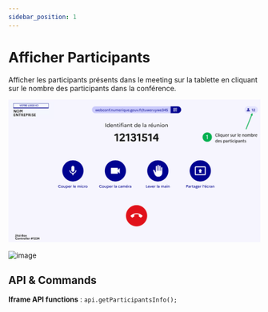 ```yaml
---
sidebar_position: 1
---
```


# Afficher Participants

Afficher les participants présents dans le meeting sur la tablette en cliquant sur le nombre des participants dans la conférence.

![image](./images/afficher-participants-1.png "Afficher les participants")


![image](https://user-images.githubusercontent.com/30130845/185890078-c0acddd7-5983-48e0-95ad-e391cf996396.png)

## API & Commands

**Iframe API functions** : `api.getParticipantsInfo();`